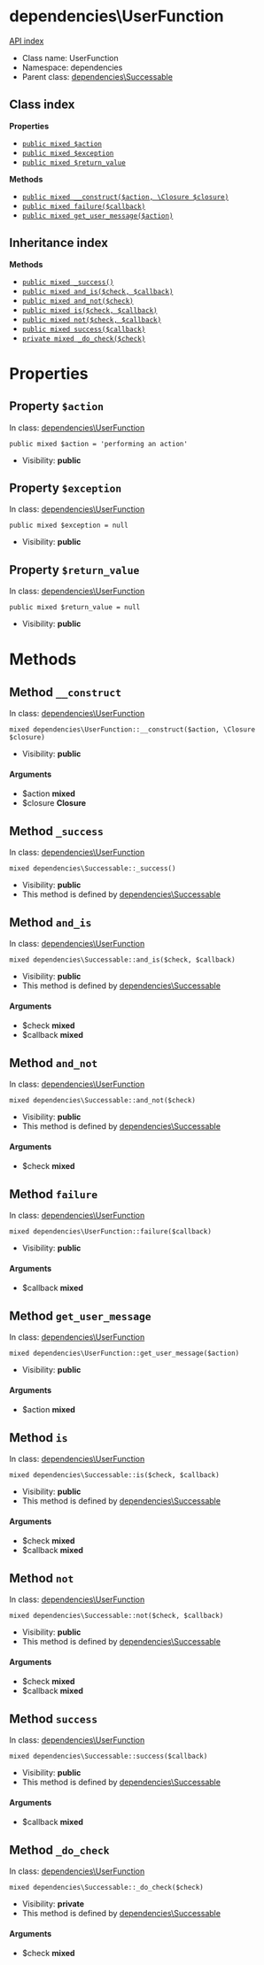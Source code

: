 # dependencies\UserFunction
[API index](../API-index.md)






* Class name: UserFunction
* Namespace: dependencies
* Parent class: [dependencies\Successable](../dependencies/Successable.md)




## Class index

**Properties**
* [`public mixed $action`](#property-action)
* [`public mixed $exception`](#property-exception)
* [`public mixed $return_value`](#property-return_value)

**Methods**
* [`public mixed __construct($action, \Closure $closure)`](#method-__construct)
* [`public mixed failure($callback)`](#method-failure)
* [`public mixed get_user_message($action)`](#method-get_user_message)


## Inheritance index


**Methods**
* [`public mixed _success()`](#method-_success)
* [`public mixed and_is($check, $callback)`](#method-and_is)
* [`public mixed and_not($check)`](#method-and_not)
* [`public mixed is($check, $callback)`](#method-is)
* [`public mixed not($check, $callback)`](#method-not)
* [`public mixed success($callback)`](#method-success)
* [`private mixed _do_check($check)`](#method-_do_check)



# Properties


## Property `$action`
In class: [dependencies\UserFunction](#top)

```
public mixed $action = 'performing an action'
```





* Visibility: **public**


## Property `$exception`
In class: [dependencies\UserFunction](#top)

```
public mixed $exception = null
```





* Visibility: **public**


## Property `$return_value`
In class: [dependencies\UserFunction](#top)

```
public mixed $return_value = null
```





* Visibility: **public**


# Methods


## Method `__construct`
In class: [dependencies\UserFunction](#top)

```
mixed dependencies\UserFunction::__construct($action, \Closure $closure)
```





* Visibility: **public**

#### Arguments

* $action **mixed**
* $closure **Closure**






## Method `_success`
In class: [dependencies\UserFunction](#top)

```
mixed dependencies\Successable::_success()
```





* Visibility: **public**
* This method is defined by [dependencies\Successable](../dependencies/Successable.md)






## Method `and_is`
In class: [dependencies\UserFunction](#top)

```
mixed dependencies\Successable::and_is($check, $callback)
```





* Visibility: **public**
* This method is defined by [dependencies\Successable](../dependencies/Successable.md)

#### Arguments

* $check **mixed**
* $callback **mixed**






## Method `and_not`
In class: [dependencies\UserFunction](#top)

```
mixed dependencies\Successable::and_not($check)
```





* Visibility: **public**
* This method is defined by [dependencies\Successable](../dependencies/Successable.md)

#### Arguments

* $check **mixed**






## Method `failure`
In class: [dependencies\UserFunction](#top)

```
mixed dependencies\UserFunction::failure($callback)
```





* Visibility: **public**

#### Arguments

* $callback **mixed**






## Method `get_user_message`
In class: [dependencies\UserFunction](#top)

```
mixed dependencies\UserFunction::get_user_message($action)
```





* Visibility: **public**

#### Arguments

* $action **mixed**






## Method `is`
In class: [dependencies\UserFunction](#top)

```
mixed dependencies\Successable::is($check, $callback)
```





* Visibility: **public**
* This method is defined by [dependencies\Successable](../dependencies/Successable.md)

#### Arguments

* $check **mixed**
* $callback **mixed**






## Method `not`
In class: [dependencies\UserFunction](#top)

```
mixed dependencies\Successable::not($check, $callback)
```





* Visibility: **public**
* This method is defined by [dependencies\Successable](../dependencies/Successable.md)

#### Arguments

* $check **mixed**
* $callback **mixed**






## Method `success`
In class: [dependencies\UserFunction](#top)

```
mixed dependencies\Successable::success($callback)
```





* Visibility: **public**
* This method is defined by [dependencies\Successable](../dependencies/Successable.md)

#### Arguments

* $callback **mixed**






## Method `_do_check`
In class: [dependencies\UserFunction](#top)

```
mixed dependencies\Successable::_do_check($check)
```





* Visibility: **private**
* This method is defined by [dependencies\Successable](../dependencies/Successable.md)

#### Arguments

* $check **mixed**





